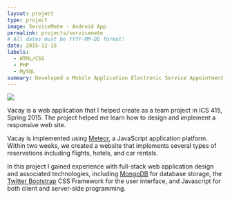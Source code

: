 ```yaml
---
layout: project
type: project
image: ServiceMate - Android App
permalink: projects/servicemate
# All dates must be YYYY-MM-DD format!
date: 2015-12-15
labels:
  - HTML/CSS
  - PHP
  - MySQL
summary: Developed a Mobile Application Electronic Service Appointment Manager.
---
```


<img class="ui medium right floated rounded image" src="../images/vacay-home-page.png">

Vacay is a web application that I helped create as a team project in ICS 415, Spring 2015. The project helped me learn how to design and implement a responsive web site.

Vacay is implemented using [Meteor](http://meteor.com), a JavaScript application platform. Within two weeks, we created a website that implements several types of reservations including flights, hotels, and car rentals.

In this project I gained experience with full-stack web application design and associated technologies, including [MongoDB](http://mongodb.com) for database storage, the [Twitter Bootstrap](http://getbootstrap.com/) CSS Framework for the user interface, and Javascript for both client and server-side programming. 
